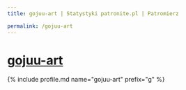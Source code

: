 ```yaml
---
title: gojuu-art | Statystyki patronite.pl | Patromierz

permalink: /gojuu-art
---
```


# [gojuu-art](https://patronite.pl/gojuu-art)

{% include profile.md name="gojuu-art" prefix="g" %}

